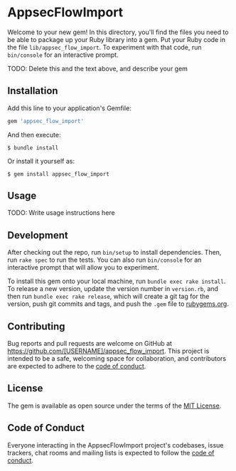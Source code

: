 # AppsecFlowImport

Welcome to your new gem! In this directory, you'll find the files you need to be able to package up your Ruby library into a gem. Put your Ruby code in the file `lib/appsec_flow_import`. To experiment with that code, run `bin/console` for an interactive prompt.

TODO: Delete this and the text above, and describe your gem

## Installation

Add this line to your application's Gemfile:

```ruby
gem 'appsec_flow_import'
```

And then execute:

    $ bundle install

Or install it yourself as:

    $ gem install appsec_flow_import

## Usage

TODO: Write usage instructions here

## Development

After checking out the repo, run `bin/setup` to install dependencies. Then, run `rake spec` to run the tests. You can also run `bin/console` for an interactive prompt that will allow you to experiment.

To install this gem onto your local machine, run `bundle exec rake install`. To release a new version, update the version number in `version.rb`, and then run `bundle exec rake release`, which will create a git tag for the version, push git commits and tags, and push the `.gem` file to [rubygems.org](https://rubygems.org).

## Contributing

Bug reports and pull requests are welcome on GitHub at https://github.com/[USERNAME]/appsec_flow_import. This project is intended to be a safe, welcoming space for collaboration, and contributors are expected to adhere to the [code of conduct](https://github.com/[USERNAME]/appsec_flow_import/blob/master/CODE_OF_CONDUCT.md).


## License

The gem is available as open source under the terms of the [MIT License](https://opensource.org/licenses/MIT).

## Code of Conduct

Everyone interacting in the AppsecFlowImport project's codebases, issue trackers, chat rooms and mailing lists is expected to follow the [code of conduct](https://github.com/[USERNAME]/appsec_flow_import/blob/master/CODE_OF_CONDUCT.md).
